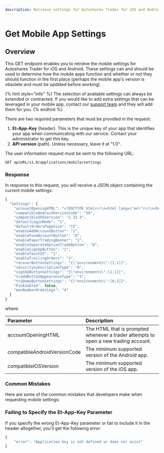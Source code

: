 ```yaml
---
description: Retrieve settings for Autoshares Trader for iOS and Android
---
```


# Get Mobile App Settings

## Overview

This GET endpoint enables you to retrieve the mobile settings for Autoshares Trader for iOS and Android. These settings can and should be used to determine how the mobile apps function and whether or not they should function in the first place \(perhaps the mobile app's version is obsolete and must be updated before working\).

{% hint style="info" %}
The selection of available settings can always be extended or contracted. If you would like to add extra settings that can be leveraged in your mobile app, contact our [support team](mailto:support@etnatrader.com) and they will add them for you.
{% endhint %}

There are two required parameters that must be provided in the request:

1. **Et-App-Key** \(header\). This is the unique key of your app that identifies your app when communicating with our service. Contact your administrator to get this key.
2. **API version** \(path\). Unless necessary, leave it at "1.0".

The user information request must be sent to the following URL:

```text
GET apiURL/v1.0/applications/mobile/settings
```

### Response

In response to this request, you will receive a JSON object containing the current mobile settings:

```javascript
{
  "Settings": {
    "accountOpeningHTML": "<!DOCTYPE html>\r\n<html lang=\"en\">\r\n<head>\r\n    <meta charset=\"UTF-8\">\r\n    <meta name=\"viewport\" content=\"width=device-width, initial-scale=1.0\">\r\n    <title>Parent Page</title>\r\n    <style>\r\n        body {\r\n            height: 100vh;\r\n            width: 100vw;\r\n            box-sizing: border-box;\r\n            overflow: hidden;\r\n            margin: 0;\r\n        }\r\n        #accountOpenning {\r\n            height: 100vh;\r\n            width: 100vw;\r\n        }\r\n    </style>\r\n    <script type=\"text/javascript\" src=\"https://ao-et-demo-prod.etnasoft.us/assets/account.opening.client.js\"></script>\r\n</head>\r\n<body>\r\n    <iframe\r\n        id=\"accountOpenning\"\r\n        src=\"https://ao-et-demo-prod.etnasoft.us/\"\r\n        frameborder=\"0\"\r\n        name=\"accountOpenning\"\r\n        scrolling='auto',\r\n        allowfullscreen=true\r\n        allow=\"geolocation;\"\r\n        token='%token%'\r\n    ></iframe>\r\n    <script>\r\n        const\r\n            frame = document.getElementById('accountOpenning'),\r\n            accounOpeningClient = new ETNA.AccounOpeningClient(frame),\r\n            logger = accounOpeningClient.setLogger(data => {\r\n                if (data.action === 'submit') {\r\n                    window.location.replace(\"http://accountSubmitted\");\r\n                    logger.remove();\r\n                    return;\r\n                    //Make custom actions here\r\n                }\r\n                if (data.type === 'info'){\r\n                    console.log(data);\r\n                    window.location.replace(\"http://accountSubmitted\");\r\n                    return;\r\n                }\r\n                if (data.type === 'error') return console.error(data);\r\n            }, true);\r\n            var accountId = '%AccountID%';\r\n            var clearingFirm = '%ClearingFirm%';\r\n            console.log(accountId);\r\n            if(accountId === 'null'){\r\n                //For create account\r\n                accounOpeningClient.createAccount();\r\n            } else {\r\n                //For create update\r\n                accounOpeningClient.updateAccount(accountId, clearingFirm);\r\n            }\r\n    </script>\r\n</body>\r\n</html>",
    "compatibleAndroidVersionCode": "59",
    "compatibleIOSVersion": "2.33.3",
    "defaultLoginMode": "1",
    "defaultOrdersPageSize": "15",
    "enableAddAccountButton": "1",
    "enableFundAccountButton": "0",
    "enablePaperTradingBanner": "1",
    "enableSeparateOptionTradeButton": "0",
    "enableSignUpButton": "1",
    "enableTouchID": "1",
    "enableTrailingOrders": "1",
    "recoverButtonSettings": "{\"environments\":[1,1]}",
    "securitySubscriptionType": "0",
    "signUpButtonSettings": "{\"environments\":[1,1]}",
    "tradeButtonAppearanceType": "1",
    "tryDemoButtonSettings": "{\"environments\":[0,1]}",
    "PinEnabled": false,
    "maxNumberOrderLegs": "4"
  }
}
```

where:

| Parameter | Description |
| :--- | :--- |
| accountOpeningHTML | The HTML that is prompted whenever a trader attempts to open a new trading account. |
| compatibleAndroidVersionCode | The minimum supported version of the Android app. |
| compatibleIOSVersion | The minimum supported version of the iOS app. |

### Common Mistakes

Here are some of the common mistakes that developers make when requesting mobile settings:

### Failing to Specify the Et-App-Key Parameter

If you specify the wrong Et-App-Key parameter or fail to include it in the header altogether, you'll get the following error:

```javascript
{
    "error": "Application key is not defined or does not exist"
}
```

